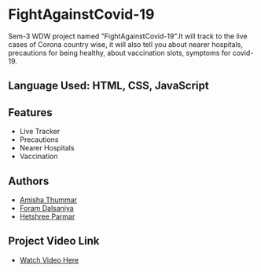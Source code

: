 #  FightAgainstCovid-19

Sem-3 WDW project named "FightAgainstCovid-19".It will track to the live cases of Corona country wise, it will also tell you about nearer hospitals, precautions for being healthy, about vaccination slots, symptoms for covid-19.

## Language Used: HTML, CSS, JavaScript


  
## Features

- Live Tracker
- Precautions
- Nearer Hospitals
- Vaccination

  
## Authors

- [Amisha Thummar](https://github.com/Amisha188)
- [Foram Dalsaniya](https://github.com/ForamDalsaniya)
- [Hetshree Parmar](https://github.com/hetshree999)

## Project Video Link
- [Watch Video Here](https://drive.google.com/file/d/1CX8fmPvt5iFE1_eHaDDWNws01KKMOlqa/view?usp=sharing)



  
